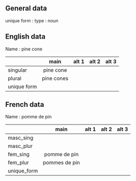 ## General data

unique form :
type : noun

## English data

Name : pine cone

|             |    main    | alt 1 | alt 2 | alt 3 |
| :---------- | :--------: | :---: | :---: | ----- |
| singular    | pine cone  |       |       |       |
| plural      | pine cones |       |       |       |
| unique form |            |       |       |       |

## French data

Name : pomme de pin

|             |     main      | alt 1 | alt 2 | alt 3 |
| :---------- | :-----------: | :---: | :---: | :---: |
| masc_sing   |               |       |       |       |
| masc_plur   |               |       |       |       |
| fem_sing    | pomme de pin  |       |       |       |
| fem_plur    | pommes de pin |       |       |       |
| unique_form |               |       |       |       |


